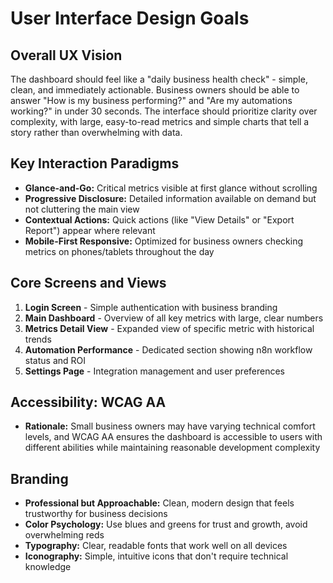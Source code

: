 # User Interface Design Goals

## Overall UX Vision

The dashboard should feel like a "daily business health check" - simple, clean, and immediately actionable. Business owners should be able to answer "How is my business performing?" and "Are my automations working?" in under 30 seconds. The interface should prioritize clarity over complexity, with large, easy-to-read metrics and simple charts that tell a story rather than overwhelming with data.

## Key Interaction Paradigms

- **Glance-and-Go:** Critical metrics visible at first glance without scrolling
- **Progressive Disclosure:** Detailed information available on demand but not cluttering the main view
- **Contextual Actions:** Quick actions (like "View Details" or "Export Report") appear where relevant
- **Mobile-First Responsive:** Optimized for business owners checking metrics on phones/tablets throughout the day

## Core Screens and Views

1. **Login Screen** - Simple authentication with business branding
2. **Main Dashboard** - Overview of all key metrics with large, clear numbers
3. **Metrics Detail View** - Expanded view of specific metric with historical trends
4. **Automation Performance** - Dedicated section showing n8n workflow status and ROI
5. **Settings Page** - Integration management and user preferences

## Accessibility: WCAG AA

- **Rationale:** Small business owners may have varying technical comfort levels, and WCAG AA ensures the dashboard is accessible to users with different abilities while maintaining reasonable development complexity

## Branding

- **Professional but Approachable:** Clean, modern design that feels trustworthy for business decisions
- **Color Psychology:** Use blues and greens for trust and growth, avoid overwhelming reds
- **Typography:** Clear, readable fonts that work well on all devices
- **Iconography:** Simple, intuitive icons that don't require technical knowledge
